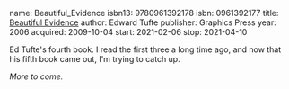 name: Beautiful_Evidence
isbn13: 9780961392178
isbn: 0961392177
title: [Beautiful Evidence](http://amzn.com/0961392177)
author: Edward Tufte
publisher: Graphics Press
year: 2006
acquired: 2009-10-04
start: 2021-02-06
stop: 2021-04-10

Ed Tufte's fourth book.  I read the first three a long time ago, and now that
his fifth book came out, I'm trying to catch up.

_More to come._
